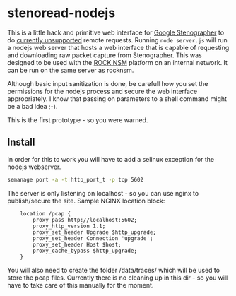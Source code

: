 # stenoread-nodejs

This is a little hack and primitive web interface for [Google Stenographer](https://github.com/google/stenographer) to do [currently unsupported](https://github.com/google/stenographer/blob/master/DESIGN.md#serving-data) remote requests. Running `node server.js` will run a nodejs web server that hosts a web interface that is capable of requesting and downloading raw packet capture from Stenographer. This was designed to be used with the [ROCK NSM](http://rocknsm.io/) platform on an internal network. It can be run on the same server as rocknsm. 

Although basic input sanitization is done, be carefull how you set the permissions for the nodejs process and secure the web interface appropriately. I know that passing on parameters to a shell command might be a bad idea ;-). 

This is the first  prototype - so you were warned.

## Install
In order for this to work you will have to add a selinux exception for the nodejs webserver.
``` sh
semanage port -a -t http_port_t -p tcp 5602
```
The server is only listening on localhost - so you can use nginx to publish/secure the site.
Sample NGINX location block:
```
    location /pcap {
        proxy_pass http://localhost:5602;
        proxy_http_version 1.1;
        proxy_set_header Upgrade $http_upgrade;
        proxy_set_header Connection 'upgrade';
        proxy_set_header Host $host;
        proxy_cache_bypass $http_upgrade;
    }
``` 


You will also need to create the folder /data/traces/ which will be used to store the pcap files.
Currently there is no cleaning up in this dir - so you will have to take care of this manually for the moment.
